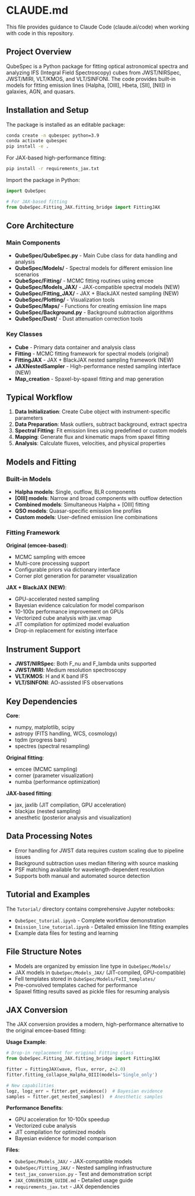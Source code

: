 # CLAUDE.md

This file provides guidance to Claude Code (claude.ai/code) when working with code in this repository.

## Project Overview

QubeSpec is a Python package for fitting optical astronomical spectra and analyzing IFS (Integral Field Spectroscopy) cubes from JWST/NIRSpec, JWST/MIRI, VLT/KMOS, and VLT/SINFONI. The code provides built-in models for fitting emission lines (Halpha, [OIII], Hbeta, [SII], [NII]) in galaxies, AGN, and quasars.

## Installation and Setup

The package is installed as an editable package:
```bash
conda create -n qubespec python=3.9
conda activate qubespec
pip install -e .
```

For JAX-based high-performance fitting:
```bash
pip install -r requirements_jax.txt
```

Import the package in Python:
```python
import QubeSpec

# For JAX-based fitting
from QubeSpec.Fitting_JAX.fitting_bridge import FittingJAX
```

## Core Architecture

### Main Components

- **QubeSpec/QubeSpec.py** - Main Cube class for data handling and analysis
- **QubeSpec/Models/** - Spectral models for different emission line scenarios
- **QubeSpec/Fitting/** - MCMC fitting routines using emcee
- **QubeSpec/Models_JAX/** - JAX-compatible spectral models (NEW)
- **QubeSpec/Fitting_JAX/** - JAX + BlackJAX nested sampling (NEW)
- **QubeSpec/Plotting/** - Visualization tools
- **QubeSpec/Maps/** - Functions for creating emission line maps
- **QubeSpec/Background.py** - Background subtraction algorithms
- **QubeSpec/Dust/** - Dust attenuation correction tools

### Key Classes

- **Cube** - Primary data container and analysis class
- **Fitting** - MCMC fitting framework for spectral models (original)
- **FittingJAX** - JAX + BlackJAX nested sampling framework (NEW)
- **JAXNestedSampler** - High-performance nested sampling interface (NEW)
- **Map_creation** - Spaxel-by-spaxel fitting and map generation

## Typical Workflow

1. **Data Initialization**: Create Cube object with instrument-specific parameters
2. **Data Preparation**: Mask outliers, subtract background, extract spectra
3. **Spectral Fitting**: Fit emission lines using predefined or custom models
4. **Mapping**: Generate flux and kinematic maps from spaxel fitting
5. **Analysis**: Calculate fluxes, velocities, and physical properties

## Models and Fitting

### Built-in Models

- **Halpha models**: Single, outflow, BLR components
- **[OIII] models**: Narrow and broad components with outflow detection
- **Combined models**: Simultaneous Halpha + [OIII] fitting
- **QSO models**: Quasar-specific emission line profiles
- **Custom models**: User-defined emission line combinations

### Fitting Framework

**Original (emcee-based)**:
- MCMC sampling with emcee
- Multi-core processing support
- Configurable priors via dictionary interface
- Corner plot generation for parameter visualization

**JAX + BlackJAX (NEW)**:
- GPU-accelerated nested sampling
- Bayesian evidence calculation for model comparison
- 10-100x performance improvement on GPUs
- Vectorized cube analysis with jax.vmap
- JIT compilation for optimized model evaluation
- Drop-in replacement for existing interface

## Instrument Support

- **JWST/NIRSpec**: Both F_nu and F_lambda units supported
- **JWST/MIRI**: Medium resolution spectroscopy
- **VLT/KMOS**: H and K band IFS
- **VLT/SINFONI**: AO-assisted IFS observations

## Key Dependencies

**Core**:
- numpy, matplotlib, scipy
- astropy (FITS handling, WCS, cosmology)
- tqdm (progress bars)
- spectres (spectral resampling)

**Original fitting**:
- emcee (MCMC sampling)
- corner (parameter visualization)
- numba (performance optimization)

**JAX-based fitting**:
- jax, jaxlib (JIT compilation, GPU acceleration)
- blackjax (nested sampling)
- anesthetic (posterior analysis and visualization)

## Data Processing Notes

- Error handling for JWST data requires custom scaling due to pipeline issues
- Background subtraction uses median filtering with source masking
- PSF matching available for wavelength-dependent resolution
- Supports both manual and automated source detection

## Tutorial and Examples

The `Tutorial/` directory contains comprehensive Jupyter notebooks:
- `QubeSpec_tutorial.ipynb` - Complete workflow demonstration
- `Emission_line_tutorial.ipynb` - Detailed emission line fitting examples
- Example data files for testing and learning

## File Structure Notes

- Models are organized by emission line type in `QubeSpec/Models/`
- JAX models in `QubeSpec/Models_JAX/` (JIT-compiled, GPU-compatible)
- FeII templates stored in `QubeSpec/Models/FeII_templates/`
- Pre-convolved templates cached for performance
- Spaxel fitting results saved as pickle files for resuming analysis

## JAX Conversion

The JAX conversion provides a modern, high-performance alternative to the original emcee-based fitting:

**Usage Example**:
```python
# Drop-in replacement for original Fitting class
from QubeSpec.Fitting_JAX.fitting_bridge import FittingJAX

fitter = FittingJAX(wave, flux, error, z=2.0)
fitter.fitting_collapse_Halpha_OIII(models='Single_only')

# New capabilities
logz, logz_err = fitter.get_evidence()  # Bayesian evidence
samples = fitter.get_nested_samples()  # Anesthetic samples
```

**Performance Benefits**:
- GPU acceleration for 10-100x speedup
- Vectorized cube analysis
- JIT compilation for optimized models
- Bayesian evidence for model comparison

**Files**:
- `QubeSpec/Models_JAX/` - JAX-compatible models
- `QubeSpec/Fitting_JAX/` - Nested sampling infrastructure
- `test_jax_conversion.py` - Test and demonstration script
- `JAX_CONVERSION_GUIDE.md` - Detailed usage guide
- `requirements_jax.txt` - JAX dependencies